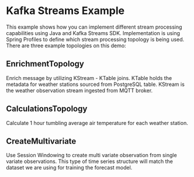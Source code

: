 # Kafka Streams Example

This example shows how you can implement different stream processing capabilities using Java and Kafka Streams SDK. Implementation is using Spring Profiles to define which stream processing topology is being used. There are three example topologies on this demo:

## EnrichmentTopology

Enrich message by utilizing KStream - KTable joins. KTable holds the metadata for weather stations sourced from PostgreSQL table. KStream is the weather observation stream ingested from MQTT broker.

## CalculationsTopology

Calculate 1 hour tumbling average air temperature for each weather station.

## CreateMultivariate

Use Session Windowing to create multi variate observation from single variate observations. This type of time series structure will match the dataset we are using for training the forecast model.
